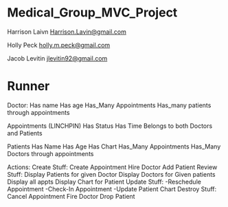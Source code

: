 # Medical_Group_MVC_Project

Harrison Laivn
Harrison.Lavin@gmail.com

Holly Peck
holly.m.peck@gmail.com

Jacob Levitin
jlevitin92@gmail.com

# Runner 
Doctor:
  Has name
  Has age
  Has_Many Appointments
  Has_many patients through appointments

Appointments (LINCHPIN)
  Has Status
  Has Time
  Belongs to both Doctors and Patients

Patients
  Has Name
  Has Age
  Has Chart
  Has_Many Appointments
  Has_Many Doctors through appointments

Actions:
  Create Stuff:
    Create Appointment
    Hire Doctor
    Add Patient
  Review Stuff:
    Display Patients for given Doctor
    Display Doctors for Given patients
    Display all appts
    Display Chart for Patient
  Update Stuff:
    -Reschedule Appointment
    -Check-In Appointment
    -Update Patient Chart
  Destroy Stuff:
    Cancel Appointment
    Fire Doctor
    Drop Patient

    

